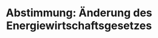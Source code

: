 ---
abstimmung:
  abstimmung: 2
  bundestagssitzung: 164
  datum: 12. April 2024
  legislaturperiode: 20
categories:
- Todo
data:
- title: Abstimmungsergebnis 20240412_2.pdf
  url: /res/2025-btw/abstimmungsergebnisse/20240412_2.pdf
- title: Abstimmungsergebnis 20240412_2_xls.xlsx
  url: /res/2025-btw/abstimmungsergebnisse/20240412_2_xls.xlsx
- title: Abstimmungsergebnis 20240412_2_xls.csv
  url: /res/2025-btw/abstimmungsergebnisse_csv/20240412_2_xls.csv
documents:
- local: /res/2025-btw/drucksachen/2010014.pdf
  summary: '### Gesetzesentwurf der Bundesregierung: Änderung des Energiewirtschaftsgesetzes


    Dieser Gesetzesentwurf schafft den Rechtsrahmen für den Aufbau einer nationalen
    Wasserstoffinfrastruktur.  Ziel ist ein schneller und kostengünstiger Hochlauf
    des Wasserstoffmarktes zur Dekarbonisierung der Wirtschaft, insbesondere in Sektoren
    mit hohen Treibhausgasemissionen.


    **Kernpunkte und Ziele:**


    * Schaffung eines Rechtsrahmens für die Entwicklung einer nationalen Wasserstoffinfrastruktur

    * Schneller und kostengünstiger Hochlauf des Wasserstoffmarktes

    * Dekarbonisierung der Wirtschaft, insbesondere in emissionsintensiven Sektoren

    * Aufbau eines flächendeckenden Wasserstoffnetzes

    * Integration der Wasserstoffnetzentwicklungsplanung in die bestehenden Prozesse
    für Erdgas und Strom

    * Finanzierungsmodell für das Wasserstoff-Kernnetz mit staatlicher Absicherung'
  title: Drucksache 20/10014
  url: https://dserver.bundestag.de/btd/20/100/2010014.pdf
- local: /res/2025-btw/drucksachen/2011017.pdf
  summary: '### Beschlussempfehlung und Bericht des Ausschusses für Klimaschutz und
    Energie


    Der Ausschuss für Klimaschutz und Energie empfiehlt die Annahme des geänderten
    Gesetzentwurfs der Bundesregierung zur Änderung des Energiewirtschaftsgesetzes.  **Kernpunkte
    und Ziele:** Schaffung rechtlicher Rahmenbedingungen für nationale Wasserstoffinfrastruktur,
    effiziente Umstellung bestehender Leitungsinfrastrukturen, Aufbau eines Wasserstoffnetzes,  Finanzierung
    über Netzentgelte mit Amortisationskonto und Bundessicherung,  und Anpassungen
    aufgrund von Ausschussberatungen.

    '
  title: Drucksache 20/11017
  url: https://dserver.bundestag.de/btd/20/110/2011017.pdf
ergebnis:
  AfD:
    enthaltung: 0
    gesamt: 77
    ja: 0
    nein: 50
    nichtabgegeben: 27
    ungueltig: 0
  BSW:
    enthaltung: 0
    gesamt: 10
    ja: 0
    nein: 7
    nichtabgegeben: 3
    ungueltig: 0
  Bündnis 90/Die Grünen:
    enthaltung: 0
    gesamt: 116
    ja: 104
    nein: 0
    nichtabgegeben: 12
    ungueltig: 0
  CDU/CSU:
    enthaltung: 0
    gesamt: 196
    ja: 0
    nein: 144
    nichtabgegeben: 52
    ungueltig: 0
  Die Linke:
    enthaltung: 16
    gesamt: 28
    ja: 1
    nein: 0
    nichtabgegeben: 11
    ungueltig: 0
  FDP:
    enthaltung: 0
    gesamt: 91
    ja: 68
    nein: 0
    nichtabgegeben: 23
    ungueltig: 0
  Fraktionslos:
    enthaltung: 0
    gesamt: 7
    ja: 1
    nein: 1
    nichtabgegeben: 5
    ungueltig: 0
  SPD:
    enthaltung: 0
    gesamt: 207
    ja: 173
    nein: 0
    nichtabgegeben: 34
    ungueltig: 0
layout: abstimmung
links:
- title: Link zu bundestag.de
  url: https://www.bundestag.de/parlament/plenum/abstimmung/abstimmung?id=911
preview: 'Deutscher Bundestag


  164. Sitzung des Deutschen Bundestages

  am Freitag, 12. April 2024


  Endgültiges Ergebnis der Namentlichen Abstimmung Nr. 2


  Gesetzentwurf der Bundesregierung

  Entwurf eines Gesetzes zur Änderung des Energiewirtschaftsgesetzes

  Drs. 20/10014 und 20/11017'
tags:
- Todo
title: 'Abstimmung: Änderung des Energiewirtschaftsgesetzes'
---